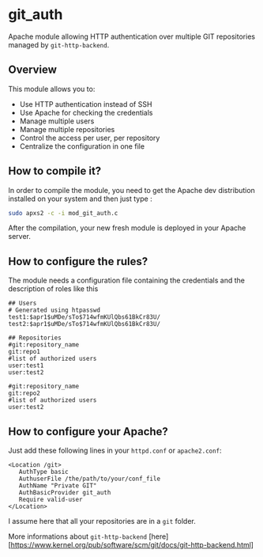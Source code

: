 git_auth
========

Apache module allowing HTTP authentication over multiple GIT repositories managed by `git-http-backend`. 

Overview
--------
This module allows you to:
* Use HTTP authentication instead of SSH
* Use Apache for checking the credentials
* Manage multiple users
* Manage multiple repositories
* Control the access per user, per repository
* Centralize the configuration in one file

How to compile it?
------------------
In order to compile the module, you need to get the Apache dev distribution installed on your system and then just type :
```bash
sudo apxs2 -c -i mod_git_auth.c
````
After the compilation, your new fresh module is deployed in your Apache server.

How to configure the rules?
---------------------------
The module needs a configuration file containing the credentials and the description of roles like this
```
## Users
# Generated using htpasswd
test1:$apr1$uMDe/sTo$714wfmKUlQbs61BkCr83U/
test2:$apr1$uMDe/sTo$714wfmKUlQbs61BkCr83U/

## Repositories
#git:repository_name
git:repo1
#list of authorized users
user:test1
user:test2

#git:repository_name
git:repo2
#list of authorized users
user:test2
```

How to configure your Apache?
-----------------------------
Just add these following lines in your `httpd.conf` or `apache2.conf`:
```
<Location /git>
   AuthType basic
   AuthuserFile /the/path/to/your/conf_file
   AuthName "Private GIT"
   AuthBasicProvider git_auth
   Require valid-user
</Location>
```
I assume here that all your repositories are in a `git` folder.


More informations about `git-http-backend` [here][https://www.kernel.org/pub/software/scm/git/docs/git-http-backend.html]
